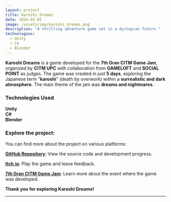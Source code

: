 ```yaml
---
layout: project
title: Karoshi Dreams
date: 2024-02-01
image: /assets/img/karoshi_dreams.png
description: "A thrilling adventure game set in a dystopian future."
technologies:
  - Unity
  - C#
  - Blender
---
```


<p><b>Karoshi Dreams</b> is a game developed for the <b>7th Gran CITM Game Jam</b>, organized by <b>CITM UPC</b> with collaboration from <b>GAMELOFT</b> and <b>SOCIAL POINT</b> as judges. The game was created in just <b>5 days</b>, exploring the Japanese term "<b>karoshi</b>" (death by overwork) within a <b>surrealistic and dark atmosphere</b>. The main theme of the jam was <b>dreams and nightmares</b>.</p>

<div class="skills-section">
  <h3>Technologies Used</h3>
  <div class="skills">
    <div class="skill">
      <i class="devicon-unity-plain colored"></i>
      <span><b>Unity</b></span>
    </div>
    <div class="skill">
      <i class="devicon-csharp-plain colored"></i>
      <span><b>C#</b></span>
    </div>
    <div class="skill">
      <i class="devicon-blender-original colored"></i>
      <span><b>Blender</b></span>
    </div>
  </div>
</div>

<h3>Explore the project:</h3>

<p>You can find more about the project on various platforms:</p>
<p><a href="https://github.com/Very-Serious-Games/Karoshi-Dreams"><b>GitHub Repository</b></a>: View the source code and development progress.</p>
<p><a href="https://mdoradom.itch.io/karoshidreams"><b>Itch.io</b></a>: Play the game and leave feedback.</p>
<p><a href="https://itch.io/jam/7a-gran-citm-game-jam/"><b>7th Gran CITM Game Jam</b></a>: Learn more about the event where the game was developed.</p>

<p><b>Thank you for exploring Karoshi Dreams!</b></p>

---